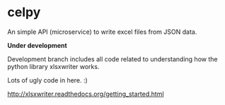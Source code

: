 # celpy
An simple API (microservice) to write excel files from JSON data.


**Under development**


Development branch includes
all code related to understanding how
the python library xlsxwriter works.

Lots of ugly code in here. :)

http://xlsxwriter.readthedocs.org/getting_started.html
